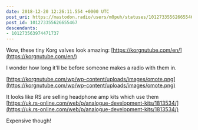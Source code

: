 ```yaml
---
date: 2018-12-20 12:26:11.554 +0000 UTC
post_uri: https://mastodon.radio/users/m0puh/statuses/101273355626655467
post_id: 101273355626655467
descendants:
- 101273563974471737
---
```

Wow, these tiny Korg valves look amazing: [https://korgnutube.com/en/](https://korgnutube.com/en/)

I wonder how long it'll be before someone makes a radio with them in.

[https://korgnutube.com/wp/wp-content/uploads/images/omote.png](https://korgnutube.com/wp/wp-content/uploads/images/omote.png)


It looks like RS are selling headphone amp kits which use them [https://uk.rs-online.com/web/p/analogue-development-kits/1813534/](https://uk.rs-online.com/web/p/analogue-development-kits/1813534/)

Expensive though!

